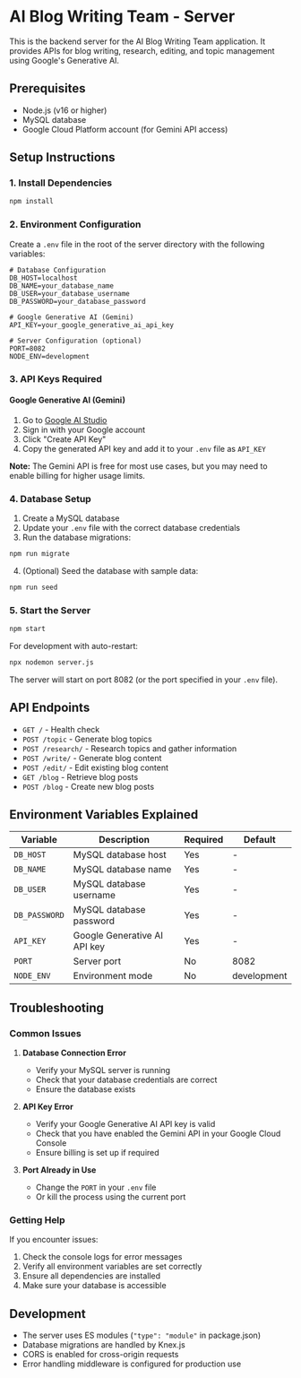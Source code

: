 # AI Blog Writing Team - Server

This is the backend server for the AI Blog Writing Team application. It provides APIs for blog writing, research, editing, and topic management using Google's Generative AI.

## Prerequisites

- Node.js (v16 or higher)
- MySQL database
- Google Cloud Platform account (for Gemini API access)

## Setup Instructions

### 1. Install Dependencies

```bash
npm install
```

### 2. Environment Configuration

Create a `.env` file in the root of the server directory with the following variables:

```env
# Database Configuration
DB_HOST=localhost
DB_NAME=your_database_name
DB_USER=your_database_username
DB_PASSWORD=your_database_password

# Google Generative AI (Gemini)
API_KEY=your_google_generative_ai_api_key

# Server Configuration (optional)
PORT=8082
NODE_ENV=development
```

### 3. API Keys Required

#### Google Generative AI (Gemini)
1. Go to [Google AI Studio](https://makersuite.google.com/app/apikey)
2. Sign in with your Google account
3. Click "Create API Key"
4. Copy the generated API key and add it to your `.env` file as `API_KEY`

**Note:** The Gemini API is free for most use cases, but you may need to enable billing for higher usage limits.

### 4. Database Setup

1. Create a MySQL database
2. Update your `.env` file with the correct database credentials
3. Run the database migrations:

```bash
npm run migrate
```

4. (Optional) Seed the database with sample data:

```bash
npm run seed
```

### 5. Start the Server

```bash
npm start
```

For development with auto-restart:

```bash
npx nodemon server.js
```

The server will start on port 8082 (or the port specified in your `.env` file).

## API Endpoints

- `GET /` - Health check
- `POST /topic` - Generate blog topics
- `POST /research/` - Research topics and gather information
- `POST /write/` - Generate blog content
- `POST /edit/` - Edit existing blog content
- `GET /blog` - Retrieve blog posts
- `POST /blog` - Create new blog posts

## Environment Variables Explained

| Variable | Description | Required | Default |
|----------|-------------|----------|---------|
| `DB_HOST` | MySQL database host | Yes | - |
| `DB_NAME` | MySQL database name | Yes | - |
| `DB_USER` | MySQL database username | Yes | - |
| `DB_PASSWORD` | MySQL database password | Yes | - |
| `API_KEY` | Google Generative AI API key | Yes | - |
| `PORT` | Server port | No | 8082 |
| `NODE_ENV` | Environment mode | No | development |

## Troubleshooting

### Common Issues

1. **Database Connection Error**
   - Verify your MySQL server is running
   - Check that your database credentials are correct
   - Ensure the database exists

2. **API Key Error**
   - Verify your Google Generative AI API key is valid
   - Check that you have enabled the Gemini API in your Google Cloud Console
   - Ensure billing is set up if required

3. **Port Already in Use**
   - Change the `PORT` in your `.env` file
   - Or kill the process using the current port

### Getting Help

If you encounter issues:
1. Check the console logs for error messages
2. Verify all environment variables are set correctly
3. Ensure all dependencies are installed
4. Make sure your database is accessible

## Development

- The server uses ES modules (`"type": "module"` in package.json)
- Database migrations are handled by Knex.js
- CORS is enabled for cross-origin requests
- Error handling middleware is configured for production use 